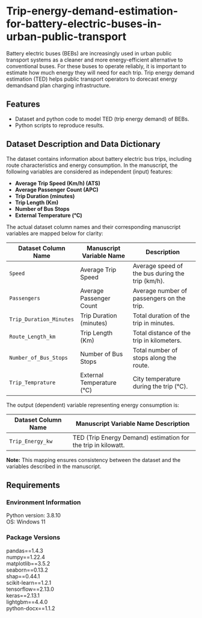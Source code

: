 # Trip-energy-demand-estimation-for-battery-electric-buses-in-urban-public-transport

Battery electric buses (BEBs) are increasingly used in urban public transport systems as a cleaner and more energy-efficient alternative to conventional buses. For these buses to operate reliably, it is important to estimate how much energy they will need for each trip. Trip energy demand estimation (TED) helps public transport operators to dorecast energy demandsand plan charging infrastructure.

## Features
- Dataset and python code to model TED (trip energy demand) of BEBs.
- Python scripts to reproduce results.

## Dataset Description and Data Dictionary

The dataset contains information about battery electric bus trips, including route characteristics and energy consumption. In the manuscript, the following variables are considered as independent (input) features:  

- **Average Trip Speed (Km/h) (ATS)** 
- **Average Passenger Count (APC)**  
- **Trip Duration (minutes)**  
- **Trip Length (Km)**  
- **Number of Bus Stops**  
- **External Temperature (°C)**  

The actual dataset column names and their corresponding manuscript variables are mapped below for clarity:

| Dataset Column Name         | Manuscript Variable Name              | Description |
|-----------------------------|--------------------------------------|-------------|
| `Speed`                     | Average Trip Speed                   | Average speed of the bus during the trip (km/h). |
| `Passengers`                | Average Passenger Count              | Average number of passengers on the trip. |
| `Trip_Duration_Minutes`     | Trip Duration (minutes)              | Total duration of the trip in minutes. |
| `Route_Length_km`           | Trip Length (Km)                     | Total distance of the trip in kilometers. |
| `Number_of_Bus_Stops`       | Number of Bus Stops                  | Total number of stops along the route. |
| `Trip_Temprature`           | External Temperature (°C)            | City temperature during the trip (°C). |

The output (dependent) variable representing energy consumption is:

| Dataset Column Name         | Manuscript Variable Name  Description |
|-----------------------------|-------------|
| `Trip_Energy_kw`            | TED (Trip Energy Demand)  estimation for the trip in kilowatt. |

**Note:** This mapping ensures consistency between the dataset and the variables described in the manuscript.

## Requirements
### Environment Information
Python version: 3.8.10  
OS: Windows 11

### Package Versions
pandas==1.4.3  
numpy==1.22.4  
matplotlib==3.5.2  
seaborn==0.13.2  
shap==0.44.1  
scikit-learn==1.2.1  
tensorflow==2.13.0  
keras==2.13.1  
lightgbm==4.4.0  
python-docx==1.1.2  
